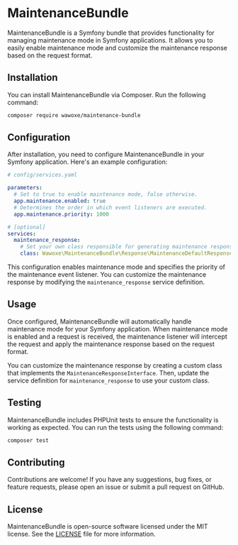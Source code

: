 # MaintenanceBundle

MaintenanceBundle is a Symfony bundle that provides functionality for managing maintenance mode in Symfony applications. It allows you to easily enable maintenance mode and customize the maintenance response based on the request format.

## Installation

You can install MaintenanceBundle via Composer. Run the following command:

```bash
composer require wawoxe/maintenance-bundle
```

## Configuration

After installation, you need to configure MaintenanceBundle in your Symfony application. Here's an example configuration:

```yaml
# config/services.yaml

parameters:
  # Set to true to enable maintenance mode, false otherwise.
  app.maintenance.enabled: true
  # Determines the order in which event listeners are executed.
  app.maintenance.priority: 1000

# [optional]
services:
  maintenance_response:
    # Set your own class responsible for generating maintenance responses.
    class: Wawoxe\MaintenanceBundle\Response\MaintenanceDefaultResponse
```

This configuration enables maintenance mode and specifies the priority of the maintenance event listener. You can customize the maintenance response by modifying the `maintenance_response` service definition.

## Usage

Once configured, MaintenanceBundle will automatically handle maintenance mode for your Symfony application. When maintenance mode is enabled and a request is received, the maintenance listener will intercept the request and apply the maintenance response based on the request format.

You can customize the maintenance response by creating a custom class that implements the `MaintenanceResponseInterface`. Then, update the service definition for `maintenance_response` to use your custom class.

## Testing

MaintenanceBundle includes PHPUnit tests to ensure the functionality is working as expected. You can run the tests using the following command:

```bash
composer test
```

## Contributing

Contributions are welcome! If you have any suggestions, bug fixes, or feature requests, please open an issue or submit a pull request on GitHub.

## License

MaintenanceBundle is open-source software licensed under the MIT license. See the [LICENSE](LICENSE) file for more information.